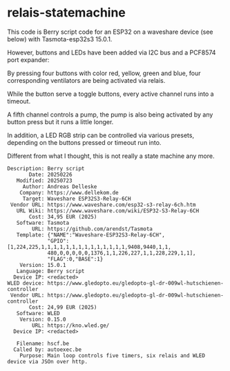 # relais-statemachine

This code is Berry script code for an ESP32 on a waveshare device (see below) with Tasmota-esp32s3 15.0.1.

However, buttons and LEDs have been added via I2C bus and a PCF8574 port expander:

By pressing four buttons with color red, yellow, green and blue, four corresponding ventilators are being activated via relais.

While the button serve a toggle buttons, every active channel runs into a timeout.

A fifth channel controls a pump, the pump is also being activated by any button press but it runs a little longer.

In addition, a LED RGB strip can be controlled via various presets, depending on the buttons pressed or timeout run into.

Different from what I thought, this is not really a state machine any more.

    Description: Berry script
           Date: 20250226
       Modified: 20250723
         Author: Andreas Delleske
        Company: https://www.dellekom.de
         Target: Waveshare ESP32S3-Relay-6CH
     Vendor URL: https://www.waveshare.com/esp32-s3-relay-6ch.htm
       URL Wiki: https://www.waveshare.com/wiki/ESP32-S3-Relay-6CH
           Cost: 34,95 EUR (2025)
       Software: Tasmota
            URL: https://github.com/arendst/Tasmota
       Template: {"NAME":"Waveshare-ESP32S3-Relay-6CH",
                 "GPIO":[1,224,225,1,1,1,1,1,1,1,1,1,1,1,1,1,1,9408,9440,1,1,
                 480,0,0,0,0,0,1376,1,1,226,227,1,1,228,229,1,1],
                 "FLAG":0,"BASE":1}
        Version: 15.0.1
       Language: Berry script
      Device IP: <redacted>
    WLED device: https://www.gledopto.eu/gledopto-gl-dr-009wl-hutschienen-controller
     Vendor URL: https://www.gledopto.eu/gledopto-gl-dr-009wl-hutschienen-controller
           Cost: 24,99 EUR (2025)
       Software: WLED
        Version: 0.15.0
            URL: https://kno.wled.ge/
      Device IP: <redacted>

       Filename: hscf.be
      Called by: autoexec.be
        Purpose: Main loop controls five timers, six relais and WLED device via JSOn over http.
